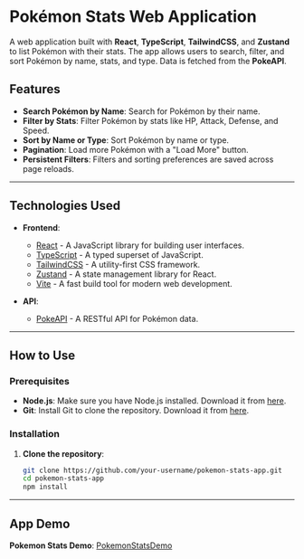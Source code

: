# Pokémon Stats Web Application

A web application built with **React**, **TypeScript**, **TailwindCSS**, and **Zustand** to list Pokémon with their stats. The app allows users to search, filter, and sort Pokémon by name, stats, and type. Data is fetched from the **PokeAPI**.

## Features

- **Search Pokémon by Name**: Search for Pokémon by their name.
- **Filter by Stats**: Filter Pokémon by stats like HP, Attack, Defense, and Speed.
- **Sort by Name or Type**: Sort Pokémon by name or type.
- **Pagination**: Load more Pokémon with a "Load More" button.
- **Persistent Filters**: Filters and sorting preferences are saved across page reloads.

---

## Technologies Used

- **Frontend**:

  - [React](https://reactjs.org/) - A JavaScript library for building user interfaces.
  - [TypeScript](https://www.typescriptlang.org/) - A typed superset of JavaScript.
  - [TailwindCSS](https://tailwindcss.com/) - A utility-first CSS framework.
  - [Zustand](https://zustand-demo.pmnd.rs/) - A state management library for React.
  - [Vite](https://vitejs.dev/) - A fast build tool for modern web development.

- **API**:
  - [PokeAPI](https://pokeapi.co/) - A RESTful API for Pokémon data.

---

## How to Use

### Prerequisites

- **Node.js**: Make sure you have Node.js installed. Download it from [here](https://nodejs.org/).
- **Git**: Install Git to clone the repository. Download it from [here](https://git-scm.com/).

### Installation

1. **Clone the repository**:
   ```bash
   git clone https://github.com/your-username/pokemon-stats-app.git
   cd pokemon-stats-app
   npm install
   ```

---

## App Demo

**Pokemon Stats Demo**: [PokemonStatsDemo](https://benevolent-beignet-23d897.netlify.app/)
